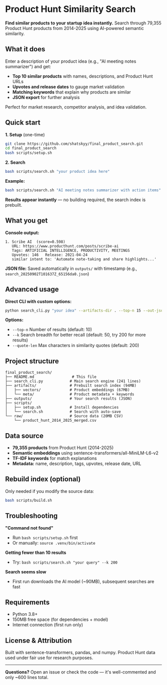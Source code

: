 # Product Hunt Similarity Search

**Find similar products to your startup idea instantly.** Search through 79,355 Product Hunt products from 2014-2025 using AI-powered semantic similarity.

## What it does

Enter a description of your product idea (e.g., "AI meeting notes summarizer") and get:

- **Top 10 similar products** with names, descriptions, and Product Hunt URLs
- **Upvotes and release dates** to gauge market validation
- **Matching keywords** that explain why products are similar
- **JSON export** for further analysis

Perfect for market research, competitor analysis, and idea validation.

## Quick start 

**1. Setup** (one-time)

```bash
git clone https://github.com/shatskyy/final_product_search.git
cd final_product_search
bash scripts/setup.sh
```

**2. Search**

```bash
bash scripts/search.sh "your product idea here"
```

**Example:**

```bash
bash scripts/search.sh "AI meeting notes summarizer with action items"
```

**Results appear instantly** — no building required, the search index is prebuilt.

## What you get

**Console output:**

```
1. Scribe AI  (score=0.598)
   URL: https://www.producthunt.com/posts/scribe-ai
   Tags: ARTIFICIAL INTELLIGENCE, PRODUCTIVITY, MEETINGS
   Upvotes: 146   Release: 2021-04-24
   similar intent to: 'Automate note-taking and share highlights...'
```

**JSON file:** Saved automatically in `outputs/` with timestamp (e.g., `search_20250902T101637Z_65156da0.json`)

## Advanced usage

**Direct CLI with custom options:**

```bash
python search_cli.py "your idea" --artifacts-dir . --top-n 15 --out-json results.json
```

**Options:**

- `--top-n` Number of results (default: 10)
- `--k` Search breadth for better recall (default: 50, try 200 for more results)
- `--quote-len` Max characters in similarity quotes (default: 200)

## Project structure

```
final_product_search/
├── README.md                 # This file
├── search_cli.py            # Main search engine (241 lines)
├── artifacts/               # Prebuilt search index (94MB)
│   ├── vectors/             # Product embeddings (67MB)
│   └── meta/                # Product metadata + keywords
├── outputs/                 # Your search results (JSON)
├── scripts/
│   ├── setup.sh             # Install dependencies
│   └── search.sh            # Search with auto-save
└── raw/                     # Source data (20MB CSV)
    └── product_hunt_2014_2025_merged.csv
```

## Data source

- **79,355 products** from Product Hunt (2014-2025)
- **Semantic embeddings** using sentence-transformers/all-MiniLM-L6-v2
- **TF-IDF keywords** for match explanations
- **Metadata:** name, description, tags, upvotes, release date, URL

## Rebuild index (optional)

Only needed if you modify the source data:

```bash
bash scripts/build.sh
```

## Troubleshooting

**"Command not found"**

- Run `bash scripts/setup.sh` first
- Or manually: `source .venv/bin/activate`

**Getting fewer than 10 results**

- Try: `bash scripts/search.sh "your query" --k 200`

**Search seems slow**

- First run downloads the AI model (~90MB), subsequent searches are fast

## Requirements

- Python 3.8+
- 150MB free space (for dependencies + model)
- Internet connection (first run only)

## License & Attribution

Built with sentence-transformers, pandas, and numpy. Product Hunt data used under fair use for research purposes.

---

**Questions?** Open an issue or check the code — it's well-commented and only ~600 lines total.
